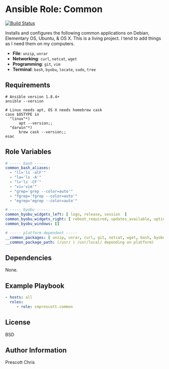 Ansible Role: Common
=========
[![Build Status](https://travis-ci.org/cmprescott/ansible-role-common.svg?branch=master)](https://travis-ci.org/cmprescott/ansible-role-common)

Installs and configures the following common applications on Debian, Elementary OS, Ubuntu, & OS X. This is a living project. I tend to add things as I need them on my computers.

- **File**: `unzip`, `unrar`
- **Networking**: `curl`, `netcat`, `wget`  
- **Programming**: `git`, `vim`
- **Terminal**: `bash`, `byobu`, `locate`, `sudo`, `tree`

Requirements
------------

```shell
# Ansible version 1.8.4+
ansible --version

# Linux needs apt, OS X needs homebrew cask
case $OSTYPE in
  "linux"*)
      apt --version;;
  "darwin"*)
      brew cask --version;;
esac
```

Role Variables
--------------

```yaml
# ----- bash -----
common_bash_aliases:
  - "ll='ls -alF'"
  - "la='ls -A'"
  - "l='ls -CF'"
  - "vi='vim'"
  - "grep='grep --color=auto'"
  - "fgrep='fgrep --color=auto'"
  - "egrep='egrep --color=auto'"

# ----- byobu -----
common_byobu_widgets_left: [ logo, release, session  ]
common_byobu_widgets_right: [ reboot_required, updates_available, uptime, cpu_temp, load_average, cpu_count, cpu_freq, memory, disk, date, time ]
common_byobu_windows: []

# ----- platform dependent -----
__common_packages: [ unzip, unrar, curl, git, netcat, wget, bash, byobu, locate, sudo, tree, vim ]
__common_package_path: (/usr/ | /usr/local/ depending on platform)
```

Dependencies
------------

None.

Example Playbook
----------------

```yaml
- hosts: all
  roles:
     - role: cmprescott.common
```

License
-------

BSD

Author Information
------------------

Prescott Chris
